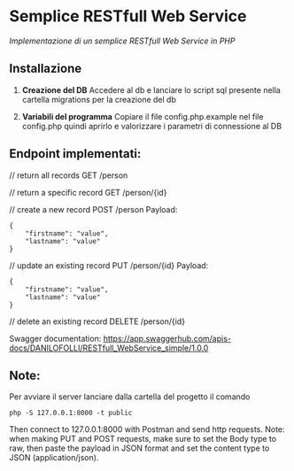 
# Semplice RESTfull Web Service 

_Implementazione di un semplice RESTfull Web Service in PHP_

## Installazione

1. **Creazione del DB**
Accedere al db e lanciare lo script sql presente nella cartella migrations per la creazione del db

2. **Variabili del programma**
Copiare il file config.php.example nel file config.php quindi aprirlo e valorizzare i parametri di connessione al DB

## Endpoint implementati:

// return all records
GET /person

// return a specific record
GET /person/{id}

// create a new record
POST /person
Payload: 
```
{
    "firstname": "value",
    "lastname": "value"
}
```

// update an existing record
PUT /person/{id}
Payload: 
```
{
    "firstname": "value",
    "lastname": "value"
}
```

// delete an existing record
DELETE /person/{id}

Swagger documentation: https://app.swaggerhub.com/apis-docs/DANILOFOLLI/RESTfull_WebService_simple/1.0.0

## Note:
Per avviare il server lanciare dalla cartella del progetto il comando
```
php -S 127.0.0.1:8000 -t public
```

Then connect to 127.0.0.1:8000 with Postman and send http requests. Note: when making PUT and POST requests, make sure to set the Body type to raw, then paste the payload in JSON format and set the content type to JSON (application/json).


